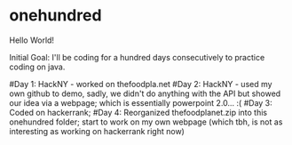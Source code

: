 # onehundred

Hello World!

Initial Goal: I'll be coding for a hundred days consecutively to practice coding on java. 

#Day 1: HackNY - worked on thefoodpla.net
#Day 2: HackNY - used my own github to demo, sadly, we didn't do anything with the API but showed our idea via a webpage; which is essentially powerpoint 2.0... :(
#Day 3: Coded on hackerrank;
#Day 4: Reorganized thefoodplanet.zip into this onehundred folder; start to work on my own webpage (which tbh, is not as interesting as working on hackerrank right now)
